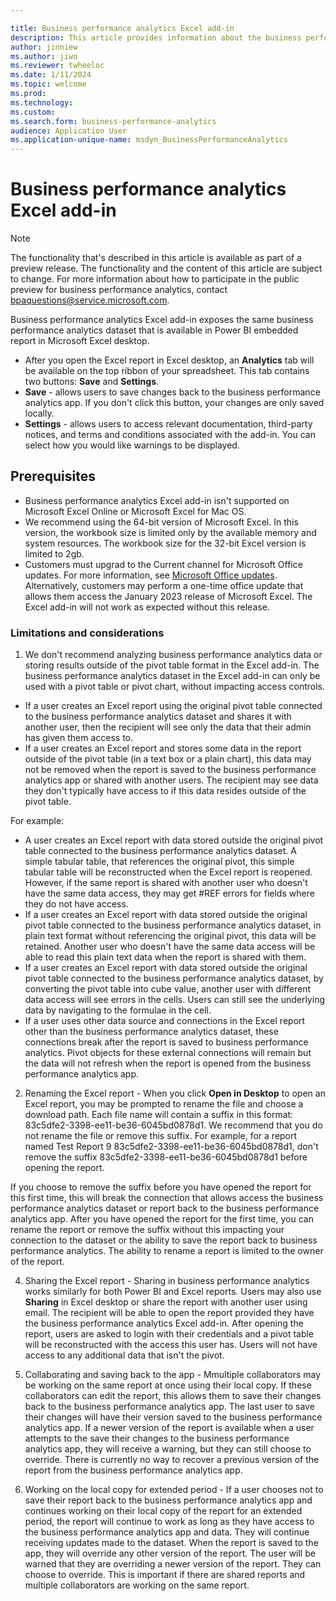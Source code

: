 ```yaml
---

title: Business performance analytics Excel add-in
description: This article provides information about the business performance analytics excel add-in.
author: jinniew
ms.author: jiwo
ms.reviewer: twheeloc 
ms.date: 1/11/2024
ms.topic: welcome
ms.prod: 
ms.technology:
ms.custom:
ms.search.form: business-performance-analytics
audience: Application User
ms.application-unique-name: msdyn_BusinessPerformanceAnalytics
---
```


# Business performance analytics Excel add-in

> [!NOTE]
> The functionality that's described in this article is available as part of a preview release. The functionality and the content of this article are subject to change. For more information about how to
> participate in the public preview for business performance analytics, contact <bpaquestions@service.microsoft.com>.

Business performance analytics Excel add-in exposes the same business performance analytics dataset that is available in Power BI embedded report in Microsoft Excel desktop.
 - After you open the Excel report in Excel desktop, an **Analytics** tab will be available on the top ribbon of your spreadsheet. This tab contains two buttons: **Save** and **Settings**.
 - **Save** - allows users to save changes back to the business performance analytics app. If you don't click this button, your changes are only saved locally.
 - **Settings** - allows users to access relevant documentation, third-party notices, and terms and conditions associated with the add-in. You can select how you would like warnings to be displayed.

## Prerequisites

 - Business performance analytics Excel add-in isn't supported on Microsoft Excel Online or Microsoft Excel for Mac OS.
 - We recommend using the 64-bit version of Microsoft Excel. In this version, the workbook size is limited only by the available memory and system resources. The workbook size for the 32-bit Excel version is limited to 2gb.
 - Customers must upgrad to the Current channel for Microsoft Office updates. For more information, see [Microsoft Office updates](/officeupdates/current-channel). Alternatively, customers may perform a one-time office update that allows them access the January 2023 release of Microsoft Excel. The Excel add-in will not work as expected without this release. 

### Limitations and considerations

1. We don't recommend analyzing business performance analytics data or storing results outside of the pivot table format in the Excel add-in. The business performance analytics dataset in the Excel add-in can only be used with a pivot table or pivot chart, without impacting access controls.
 - If a user creates an Excel report using the original pivot table connected to the business performance analytics dataset and shares it with another user, then the recipient will see only the data that 
their admin has given them access to.
 - If a user creates an Excel report and stores some data in the report outside of the pivot table (in a text box or a plain chart), this data may not be removed when the report is saved to the business performance analytics app or shared with another users. The recipient may see data they don't typically have access to if this data resides outside of the pivot table.

For example: 
 - A user creates an Excel report with data stored outside the original pivot table connected to the business performance analytics dataset. A simple tabular table, that references the original pivot, this simple tabular table will be reconstructed when the Excel report is reopened. However, if the same report is shared with another user who doesn't have the same data access, they may get #REF errors for fields where they do not have access.
 - If a user creates an Excel report with data stored outside the original pivot table connected to the business performance analytics dataset, in plain text format without referencing the original pivot, this data will be retained. Another user who doesn't have the same data access will be able to read this plain text data when the report is shared with them.
 - If a user creates an Excel report with data stored outside the original pivot table connected to the business performance analytics dataset, by converting the pivot table into cube value, another user with
different data access will see errors in the cells. Users can still see the underlying data by navigating to the formulae in the cell.
 - If a user uses other data source and connections in the Excel report other than the business performance analytics dataset, these connections break after the report is saved to business performance analytics. Pivot objects for these external connections will remain but the data will not refresh when the report is opened from the business performance analytics app. 


2. Renaming the Excel report - When you click **Open in Desktop** to open an Excel report, you may be prompted to rename the file and choose a download path. Each file name will contain a suffix in this 
format: 83c5dfe2-3398-ee11-be36-6045bd0878d1. We recommend that you do not rename the file or remove this suffix. For example, for a report named Test Report 9 83c5dfe2-3398-ee11-be36-6045bd0878d1, don't remove 
the suffix 83c5dfe2-3398-ee11-be36-6045bd0878d1 before opening the report.

If you choose to remove the suffix before you have opened the report for this first time, this will break the connection that allows access the business performance analytics dataset or report back to the business performance analytics app. After you have opened the report for the first time, you can rename the report or remove the suffix without this impacting your connection to the dataset or the ability to save the report back to business performance analytics. The ability to rename a report is limited to the owner of the report. 

4. Sharing the Excel report - Sharing in business performance analytics works similarly for both Power BI and Excel reports. Users may also use **Sharing** in Excel desktop or share the report with another user using email. The recipient will be able to open the report provided they have the business performance analytics Excel add-in. After opening the report, users are asked to login with their credentials and a pivot table will be reconstructed with the access this user has. Users will not have access to any additional data that isn't the pivot.

5. Collaborating and saving back to the app - Mmultiple collaborators may be working on the same report at once using their local copy. If these collaborators can edit the report, this allows them to save their changes back to the business performance analytics app. The last user to save their changes will have their version saved to the business performance analytics app. If a newer version of the report is available when a user attempts to the save their changes to the business performance analytics app, they will receive a warning, but they can still choose to override. There is currently no way to recover a previous version of the report from the business performance analytics app. 

6. Working on the local copy for extended period - If a user chooses not to save their report back to the business performance analytics app and continues working on their local copy of the report for an extended 
period, the report will continue to work as long as they have access to the business performance analytics app and data. They will continue receiving updates made to the dataset. When the report is saved to the app, they will override any other version of the report. The user will be warned that they are overriding a newer version of the report. They can choose to override. This is important if there are shared reports and multiple collaborators are working on the same report. 

 
